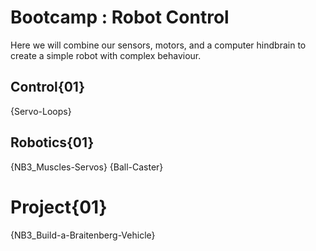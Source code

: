 # Bootcamp : Robot Control
Here we will combine our sensors, motors, and a computer hindbrain to create a simple robot with complex behaviour.

## Control{01}
{Servo-Loops}

## Robotics{01}
{NB3_Muscles-Servos}
{Ball-Caster}

# Project{01}
{NB3_Build-a-Braitenberg-Vehicle}
